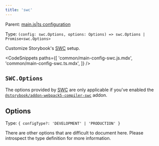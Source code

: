 ```yaml
---
title: 'swc'
---
```


Parent: [main.js|ts configuration](./main-config.md)

Type: `(config: swc.Options, options: Options) => swc.Options | Promise<swc.Options>`

Customize Storybook's [SWC](https://swc.rs/) setup.

<!-- prettier-ignore-start -->

<CodeSnippets
  paths={[
    'common/main-config-swc.js.mdx',
    'common/main-config-swc.ts.mdx',
  ]}
/>

<!-- prettier-ignore-end -->

## `SWC.Options`

The options provided by [SWC](https://swc.rs/) are only applicable if you've enabled the [`@storybook/addon-webpack5-compiler-swc`](https://storybook.js.org/addons/@storybook/addon-webpack5-compiler-swc) addon.

<!-- See SWC's [documentation](https://swc.rs/) for more information. -->

## Options

Type: `{ configType?: 'DEVELOPMENT' | 'PRODUCTION' }`

There are other options that are difficult to document here. Please introspect the type definition for more information.
